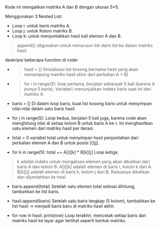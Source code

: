 Kode ini mengalikan matriks A dan B dengan ukuran 5×5.

Menggunakan 3 Nested List:

* Loop i: untuk baris matriks A.
* Loop j: untuk Kolom matriks B.
* Loop k: untuk menjumlahkan hasil kali elemen A dan B.

>append()
/digunakan untuk menyusun list demi list ke dalam matriks hasil.

deskripsi beberapa function di code:

* >hasil = []
  (Inisialisasi list kosong bernama hasil yang akan menampung matriks hasil akhir dari perkalian A × B)

* >for i in range(5):
   loop pertama, berjalan sebanyak 5 kali (karena A punya 5 baris). Variabel i menunjukkan indeks baris saat ini dari matriks A.

* baris = []
  Di dalam loop baris, buat list kosong baris untuk menyimpan nilai-nilai dalam satu baris hasil.

* for j in range(5):
  Loop kedua, berjalan 5 kali juga, karena code akan menghitung nilai di setiap kolom B untuk baris A ke-i. Ini menghasilkan satu elemen dari matriks hasil per iterasi.

*  total = 0
  variabel total untuk menyimpan hasil penjumlahan dari perkalian elemen A dan B untuk posisi [i][j].

*  for k in range(5):
            total += A[i][k] * B[k][j]
  Loop ketiga:

> k adalah indeks untuk mengakses elemen yang akan dikalikan dari baris A dan kolom B.
> A[i][k] adalah elemen di baris i, kolom k dari A.
> B[k][j] adalah elemen di baris k, kolom j dari B.
> Keduanya dikalikan dan dijumlahkan ke total.

* baris.append(total)
  Setelah satu elemen total selesai dihitung, tambahkan ke list baris.

* hasil.append(baris)
  Setelah satu baris lengkap (5 kolom), tambahkan ke list hasil → menjadi baris baru di matriks hasil akhir.

* for row in hasil:
    print(row)
  Loop terakhir, mencetak setiap baris dari matriks hasil ke layar agar terlihat seperti bentuk matriks.

  
